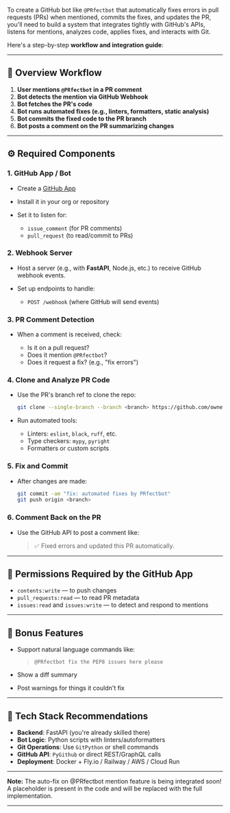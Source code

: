 To create a GitHub bot like `@PRfectbot` that automatically fixes errors in pull requests (PRs) when mentioned, commits the fixes, and updates the PR, you'll need to build a system that integrates tightly with GitHub's APIs, listens for mentions, analyzes code, applies fixes, and interacts with Git.

Here's a step-by-step **workflow and integration guide**:

---

## 🔁 **Overview Workflow**

1. **User mentions `@PRfectbot` in a PR comment**
2. **Bot detects the mention via GitHub Webhook**
3. **Bot fetches the PR's code**
4. **Bot runs automated fixes (e.g., linters, formatters, static analysis)**
5. **Bot commits the fixed code to the PR branch**
6. **Bot posts a comment on the PR summarizing changes**

---

## ⚙️ Required Components

### 1. **GitHub App / Bot**

- Create a [GitHub App](https://docs.github.com/en/developers/apps/building-github-apps/creating-a-github-app)
- Install it in your org or repository
- Set it to listen for:

  - `issue_comment` (for PR comments)
  - `pull_request` (to read/commit to PRs)

### 2. **Webhook Server**

- Host a server (e.g., with **FastAPI**, Node.js, etc.) to receive GitHub webhook events.
- Set up endpoints to handle:

  - `POST /webhook` (where GitHub will send events)

### 3. **PR Comment Detection**

- When a comment is received, check:

  - Is it on a pull request?
  - Does it mention `@PRfectbot`?
  - Does it request a fix? (e.g., "fix errors")

### 4. **Clone and Analyze PR Code**

- Use the PR's branch ref to clone the repo:

  ```bash
  git clone --single-branch --branch <branch> https://github.com/owner/repo.git
  ```

- Run automated tools:

  - Linters: `eslint`, `black`, `ruff`, etc.
  - Type checkers: `mypy`, `pyright`
  - Formatters or custom scripts

### 5. **Fix and Commit**

- After changes are made:

  ```bash
  git commit -am "fix: automated fixes by PRfectbot"
  git push origin <branch>
  ```

### 6. **Comment Back on the PR**

- Use the GitHub API to post a comment like:

  > ✅ Fixed errors and updated this PR automatically.

---

## 🔐 Permissions Required by the GitHub App

- `contents:write` — to push changes
- `pull_requests:read` — to read PR metadata
- `issues:read` and `issues:write` — to detect and respond to mentions

---

## 🧠 Bonus Features

- Support natural language commands like:

  > `@PRfectbot fix the PEP8 issues here please`

- Show a diff summary
- Post warnings for things it couldn't fix

---

## 🚀 Tech Stack Recommendations

- **Backend**: FastAPI (you're already skilled there)
- **Bot Logic**: Python scripts with linters/autoformatters
- **Git Operations**: Use `GitPython` or shell commands
- **GitHub API**: `PyGithub` or direct REST/GraphQL calls
- **Deployment**: Docker + Fly.io / Railway / AWS / Cloud Run

---

**Note:** The auto-fix on @PRfectbot mention feature is being integrated soon! A placeholder is present in the code and will be replaced with the full implementation.

---
